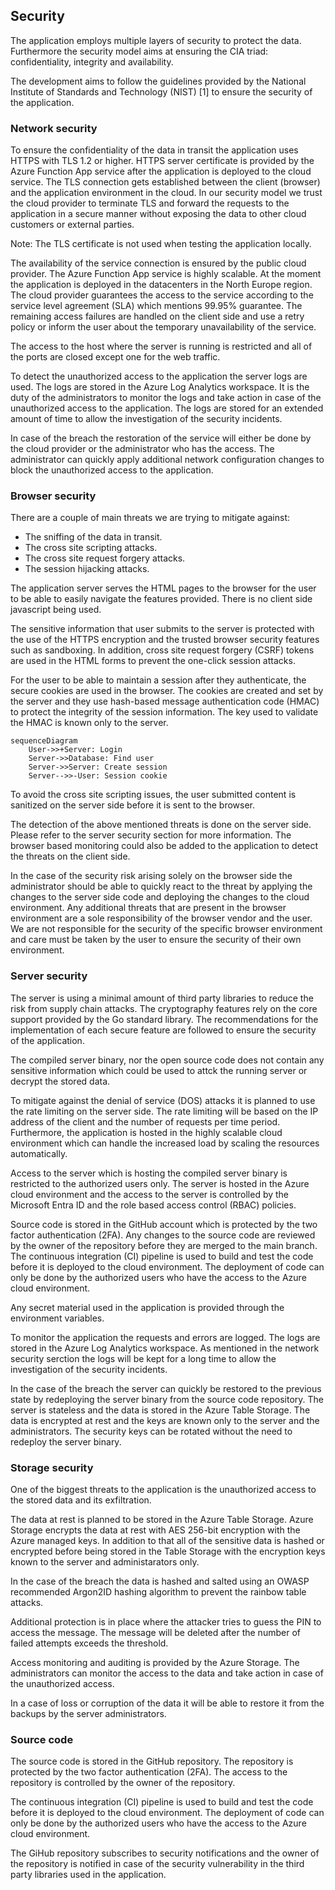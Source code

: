 ## Security

The application employs multiple layers of security to protect the data. Furthermore the security model aims at ensuring the CIA triad: confidentiality, integrity and availability.

The development aims to follow the guidelines provided by the National Institute of Standards and Technology (NIST) [1] to ensure the security of the application.

### Network security

To ensure the confidentiality of the data in transit the application uses HTTPS with TLS 1.2 or higher. HTTPS server certificate is provided by the Azure Function App service after the application is deployed to the cloud service. The TLS connection gets established between the client (browser) and the application environment in the cloud. In our security model we trust the cloud provider to terminate TLS and forward the requests to the application in a secure manner without exposing the data to other cloud customers or external parties.

Note: The TLS certificate is not used when testing the application locally.

The availability of the service connection is ensured by the public cloud provider. The Azure Function App service is highly scalable. At the moment the application is deployed in the datacenters in the North Europe region. The cloud provider guarantees the access to the service according to the service level agreement (SLA) which mentions 99.95% guarantee. The remaining access failures are handled on the client side and use a retry policy or inform the user about the temporary unavailability of the service.

The access to the host where the server is running is restricted and all of the ports are closed except one for the web traffic.

To detect the unauthorized access to the application the server logs are used. The logs are stored in the Azure Log Analytics workspace. It is the duty of the administrators to monitor the logs and take action in case of the unauthorized access to the application. The logs are stored for an extended amount of time to allow the investigation of the security incidents.

In case of the breach the restoration of the service will either be done by the cloud provider or the administrator who has the access. The administrator can quickly apply additional network configuration changes to block the unauthorized access to the application.

### Browser security

There are a couple of main threats we are trying to mitigate against:
- The sniffing of the data in transit.
- The cross site scripting attacks.
- The cross site request forgery attacks.
- The session hijacking attacks.

The application server serves the HTML pages to the browser for the user to be able to easily navigate the features provided. There is no client side javascript being used.

The sensitive information that user submits to the server is protected with the use of the HTTPS encryption and the trusted browser security features such as sandboxing. In addition, cross site request forgery (CSRF) tokens are used in the HTML forms to prevent the one-click session attacks.

For the user to be able to maintain a session after they authenticate, the secure cookies are used in the browser. The cookies are created and set by the server and they use hash-based message authentication code (HMAC) to protect the integrity of the session information. The key used to validate the HMAC is known only to the server.

```mermaid
sequenceDiagram
    User->>+Server: Login
    Server->>Database: Find user
    Server->>Server: Create session
    Server-->>-User: Session cookie
```

To avoid the cross site scripting issues, the user submitted content is sanitized on the server side before it is sent to the browser.

The detection of the above mentioned threats is done on the server side. Please refer to the server security section for more information. The browser based monitoring could also be added to the application to detect the threats on the client side.

In the case of the security risk arising solely on the browser side the administrator should be able to quickly react to the threat by applying the changes to the server side code and deploying the changes to the cloud environment. Any additional threats that are present in the browser environment are a sole responsibility of the browser vendor and the user. We are not responsible for the security of the specific browser environment and care must be taken by the user to ensure the security of their own environment.

### Server security

The server is using a minimal amount of third party libraries to reduce the risk from supply chain attacks. The cryptography features rely on the core support provided by the Go standard library. The recommendations for the implementation of each secure feature are followed to ensure the security of the application.

The compiled server binary, nor the open source code does not contain any sensitive information which could be used to attck the running server or decrypt the stored data.

To mitigate against the denial of service (DOS) attacks it is planned to use the rate limiting on the server side. The rate limiting will be based on the IP address of the client and the number of requests per time period. Furthermore, the application is hosted in the highly scalable cloud environment which can handle the increased load by scaling the resources automatically.

Access to the server which is hosting the compiled server binary is restricted to the authorized users only. The server is hosted in the Azure cloud environment and the access to the server is controlled by the Microsoft Entra ID and the role based access control (RBAC) policies.

Source code is stored in the GitHub account which is protected by the two factor authentication (2FA). Any changes to the source code are reviewed by the owner of the repository before they are merged to the main branch. The continuous integration (CI) pipeline is used to build and test the code before it is deployed to the cloud environment. The deployment of code can only be done by the authorized users who have the access to the Azure cloud environment.

Any secret material used in the application is provided through the environment variables.

To monitor the application the requests and errors are logged. The logs are stored in the Azure Log Analytics workspace. As mentioned in the network security serction the logs will be kept for a long time to allow the investigation of the security incidents.

In the case of the breach the server can quickly be restored to the previous state by redeploying the server binary from the source code repository. The server is stateless and the data is stored in the Azure Table Storage. The data is encrypted at rest and the keys are known only to the server and the administrators. The security keys can be rotated without the need to redeploy the server binary.

### Storage security

One of the biggest threats to the application is the unauthorized access to the stored data and its exfiltration.

The data at rest is planned to be stored in the Azure Table Storage. Azure Storage encrypts the data at rest with AES 256-bit encryption with the Azure managed keys. In addition to that all of the sensitive data is hashed or encrypted before being stored in the Table Storage with the encryption keys known to the server and administarators only.

In the case of the breach the data is hashed and salted using an OWASP recommended Argon2ID hashing algorithm to prevent the rainbow table attacks.

Additional protection is in place where the attacker tries to guess the PIN to access the message. The message will be deleted after the number of failed attempts exceeds the threshold.

Access monitoring and auditing is provided by the Azure Storage. The administrators can monitor the access to the data and take action in case of the unauthorized access.

In a case of loss or corruption of the data it will be able to restore it from the backups by the server administrators.

### Source code

The source code is stored in the GitHub repository. The repository is protected by the two factor authentication (2FA). The access to the repository is controlled by the owner of the repository.

The continuous integration (CI) pipeline is used to build and test the code before it is deployed to the cloud environment. The deployment of code can only be done by the authorized users who have the access to the Azure cloud environment.

The GiHub repository subscribes to security notifications and the owner of the repository is notified in case of the security vulnerability in the third party libraries used in the application.